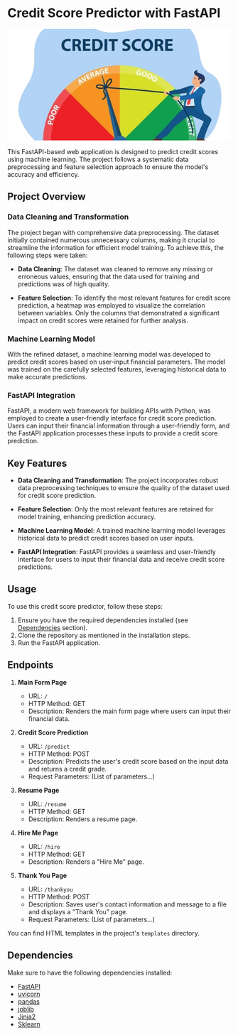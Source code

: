 # Credit Score Predictor with FastAPI

<p align="center">
  <img src="python/frontend/static/images/meter.png" alt="Credit Score Predictor Logo" style="width:500px;">
</p>


This FastAPI-based web application is designed to predict credit scores using machine learning. The project follows a systematic data preprocessing and feature selection approach to ensure the model's accuracy and efficiency.

## Project Overview

### Data Cleaning and Transformation

The project began with comprehensive data preprocessing. The dataset initially contained numerous unnecessary columns, making it crucial to streamline the information for efficient model training. To achieve this, the following steps were taken:

- **Data Cleaning**: The dataset was cleaned to remove any missing or erroneous values, ensuring that the data used for training and predictions was of high quality.

- **Feature Selection**: To identify the most relevant features for credit score prediction, a heatmap was employed to visualize the correlation between variables. Only the columns that demonstrated a significant impact on credit scores were retained for further analysis.

### Machine Learning Model

With the refined dataset, a machine learning model was developed to predict credit scores based on user-input financial parameters. The model was trained on the carefully selected features, leveraging historical data to make accurate predictions.

### FastAPI Integration

FastAPI, a modern web framework for building APIs with Python, was employed to create a user-friendly interface for credit score prediction. Users can input their financial information through a user-friendly form, and the FastAPI application processes these inputs to provide a credit score prediction.

## Key Features

- **Data Cleaning and Transformation**: The project incorporates robust data preprocessing techniques to ensure the quality of the dataset used for credit score prediction.

- **Feature Selection**: Only the most relevant features are retained for model training, enhancing prediction accuracy.

- **Machine Learning Model**: A trained machine learning model leverages historical data to predict credit scores based on user inputs.

- **FastAPI Integration**: FastAPI provides a seamless and user-friendly interface for users to input their financial data and receive credit score predictions.



## Usage

To use this credit score predictor, follow these steps:

1. Ensure you have the required dependencies installed (see [Dependencies](#dependencies) section).
2. Clone the repository as mentioned in the installation steps.
3. Run the FastAPI application.

## Endpoints

1. **Main Form Page**
   - URL: `/`
   - HTTP Method: GET
   - Description: Renders the main form page where users can input their financial data.

2. **Credit Score Prediction**
   - URL: `/predict`
   - HTTP Method: POST
   - Description: Predicts the user's credit score based on the input data and returns a credit grade.
   - Request Parameters: (List of parameters...)

3. **Resume Page**
   - URL: `/resume`
   - HTTP Method: GET
   - Description: Renders a resume page.

4. **Hire Me Page**
   - URL: `/hire`
   - HTTP Method: GET
   - Description: Renders a "Hire Me" page.

5. **Thank You Page**
   - URL: `/thankyou`
   - HTTP Method: POST
   - Description: Saves user's contact information and message to a file and displays a "Thank You" page.
   - Request Parameters: (List of parameters...)

You can find HTML templates in the project's `templates` directory.

## Dependencies

Make sure to have the following dependencies installed:

- [FastAPI](https://fastapi.tiangolo.com/)
- [uvicorn](https://www.uvicorn.org/)
- [pandas](https://pandas.pydata.org/)
- [joblib](https://joblib.readthedocs.io/en/latest/)
- [Jinja2](https://jinja.palletsprojects.com/en/3.0.x/)
- [Sklearn](https://scikit-learn.org/stable/)
